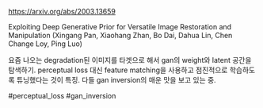 https://arxiv.org/abs/2003.13659

Exploiting Deep Generative Prior for Versatile Image Restoration and
  Manipulation (Xingang Pan, Xiaohang Zhan, Bo Dai, Dahua Lin, Chen Change Loy, Ping Luo)

요즘 나오는 degradation된 이미지를 타겟으로 해서 gan의 weight와 latent 공간을 탐색하기. perceptual loss 대신 feature matching을 사용하고 점진적으로 학습하도록 튜닝했다는 것이 특징. 다들 gan inversion의 매운 맛을 보고 있는 중.

#perceptual_loss #gan_inversion 
